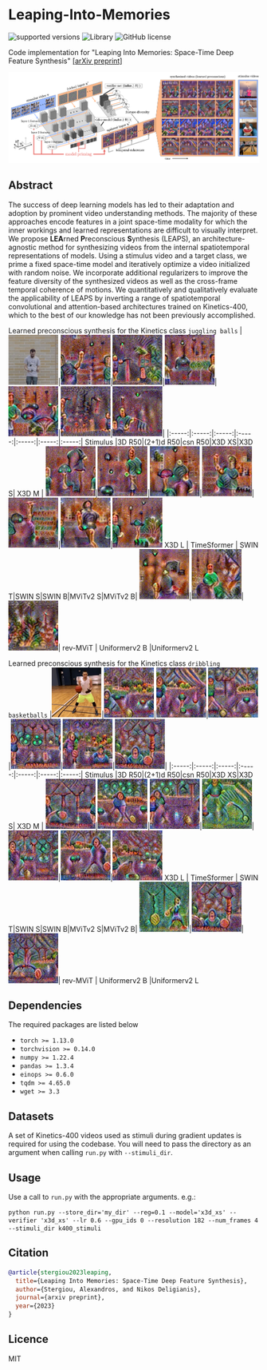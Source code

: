# Leaping-Into-Memories

![supported versions](https://img.shields.io/badge/python-3.x-brightgreen/?style=flat&logo=python&color=green)
![Library](https://img.shields.io/badge/library-PyTorch-blue?logo=Pytorch)
![GitHub license](https://img.shields.io/badge/license-MIT-lightgrey)

Code implementation for "Leaping Into Memories: Space-Time Deep Feature Synthesis" [[arXiv preprint]](https://arxiv.org/abs/2303.09941)

<p align="center">
<img src="./resources/leaps.png" width="700" />
</p>

## Abstract
The success of deep learning models has led to their adaptation and adoption by prominent video understanding methods. The majority of these approaches encode features in a joint space-time modality for which the inner workings and learned representations are difficult to visually interpret. We propose <b>LEA</b>rned <b>P</b>reconscious <b>S</b>ynthesis (LEAPS), an architecture-agnostic method for synthesizing videos from the internal spatiotemporal representations of models. Using a stimulus video and a target class, we prime a fixed space-time model and iteratively optimize a video initialized with random noise. We incorporate additional regularizers to improve the feature diversity of the synthesized videos as well as the cross-frame temporal coherence of motions. We quantitatively and qualitatively evaluate the applicability of LEAPS by inverting a range of spatiotemporal convolutional and attention-based architectures trained on Kinetics-400, which to the best of our knowledge has not been previously accomplished. <p align="center">

Learned preconscious synthesis for the Kinetics class `juggling balls`
|<img src="resources/juggling_balls_gif/stimuli.gif" width="100" />|<img src="resources/juggling_balls_gif/r3d.gif" width="100" />|<img src="resources/juggling_balls_gif/2plus1.gif" width="100" />|<img src="resources/juggling_balls_gif/csn.gif" width="100" />|<img src="resources/juggling_balls_gif/x3d_xs.gif" width="100" />|<img src="resources/juggling_balls_gif/x3d_s.gif" width="100" />|<img src="resources/juggling_balls_gif/x3d_m.gif" width="100" />|
|:-----:|:-----:|:-----:|:-----:|:-----:|:-----:|:-----:|
Stimulus |3D R50|(2+1)d R50|csn R50|X3D XS|X3D S| X3D M |
<img src="resources/juggling_balls_gif/x3d_l.gif" width="100" />|<img src="resources/juggling_balls_gif/timesformer.gif" width="100" />|<img src="resources/juggling_balls_gif/swin_t.gif" width="100" />|<img src="resources/juggling_balls_gif/swin_s.gif" width="100" />|<img src="resources/juggling_balls_gif/swin_b.gif" width="100" />|<img src="resources/juggling_balls_gif/mvitv2_s.gif" width="100" />|<img src="resources/juggling_balls_gif/mvitv2_b.gif" width="100" />
X3D L | TimeSformer | SWIN T|SWIN S|SWIN B|MViTv2 S|MViTv2 B|
<img src="resources/juggling_balls_gif/rev_mvit.gif" width="100" />|<img src="resources/juggling_balls_gif/uniformerv2_b.gif" width="100" />|<img src="resources/juggling_balls_gif/uniformerv2_l.gif" width="100" />|
rev-MViT | Uniformerv2 B |Uniformerv2 L

Learned preconscious synthesis for the Kinetics class `dribbling basketballs`
|<img src="resources/dribbling_basketball_gif/stimuli.gif" width="100" />|<img src="resources/dribbling_basketball_gif/r3d.gif" width="100" />|<img src="resources/dribbling_basketball_gif/2plus1.gif" width="100" />|<img src="resources/dribbling_basketball_gif/csn.gif" width="100" />|<img src="resources/dribbling_basketball_gif/x3d_xs.gif" width="100" />|<img src="resources/dribbling_basketball_gif/x3d_s.gif" width="100" />|<img src="resources/dribbling_basketball_gif/x3d_m.gif" width="100" />|
|:-----:|:-----:|:-----:|:-----:|:-----:|:-----:|:-----:|
Stimulus |3D R50|(2+1)d R50|csn R50|X3D XS|X3D S| X3D M |
<img src="resources/dribbling_basketball_gif/x3d_l.gif" width="100" />|<img src="resources/dribbling_basketball_gif/timesformer.gif" width="100" />|<img src="resources/dribbling_basketball_gif/swin_t.gif" width="100" />|<img src="resources/dribbling_basketball_gif/swin_s.gif" width="100" />|<img src="resources/dribbling_basketball_gif/swin_b.gif" width="100" />|<img src="resources/dribbling_basketball_gif/mvitv2_s.gif" width="100" />|<img src="resources/dribbling_basketball_gif/mvitv2_b.gif" width="100" />
X3D L | TimeSformer | SWIN T|SWIN S|SWIN B|MViTv2 S|MViTv2 B|
<img src="resources/dribbling_basketball_gif/rev_mvit.gif" width="100" />|<img src="resources/dribbling_basketball_gif/uniformerv2_b.gif" width="100" />|<img src="resources/dribbling_basketball_gif/uniformerv2_l.gif" width="100" />|
rev-MViT | Uniformerv2 B |Uniformerv2 L


## Dependencies

The required packages are listed below

- `torch >= 1.13.0`
- `torchvision >= 0.14.0`
- `numpy >= 1.22.4`
- `pandas >= 1.3.4`
- `einops >= 0.6.0`
- `tqdm >= 4.65.0`
- `wget >= 3.3`


## Datasets

A set of Kinetics-400 videos used as stimuli during gradient updates is required for using the codebase. You will need to pass the directory as an argument when calling `run.py` with `--stimuli_dir`.

## Usage

Use a call to `run.py` with the appropriate arguments. e.g.:

```
python run.py --store_dir='my_dir' --reg=0.1 --model='x3d_xs' --verifier 'x3d_xs' --lr 0.6 --gpu_ids 0 --resolution 182 --num_frames 4 --stimuli_dir k400_stimuli

```

## Citation

```bibtex
@article{stergiou2023leaping,
  title={Leaping Into Memories: Space-Time Deep Feature Synthesis},
  author={Stergiou, Alexandros, and Nikos Deligianis},
  journal={arxiv preprint},
  year={2023}
}
```


## Licence

MIT
